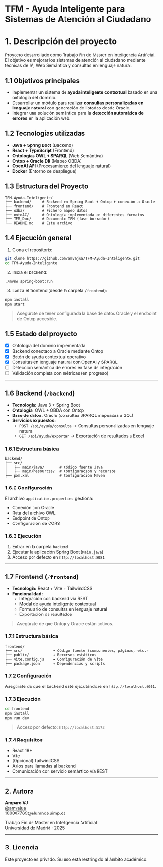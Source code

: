# TFM - Ayuda Inteligente para Sistemas de Atención al Ciudadano
# 1. Descripción del proyecto
Proyecto desarrollado como Trabajo Fin de Máster en Inteligencia Artificial. 
El objetivo es mejorar los sistemas de atención al ciudadano mediante técnicas de IA, Web Semántica y consultas en lenguaje natural.

## 1.1 Objetivos principales
  - Implementar un sistema de **ayuda inteligente contextual** basado en una ontología del dominio.
  - Desarrollar un módulo para realizar **consultas personalizadas en lenguaje natural** con generación de listados desde Oracle.
  - Integrar una solución semántica para la **detección automática de errores** en la aplicación web.

## 1.2 Tecnologías utilizadas
- **Java + Spring Boot** (Backend)
- **React + TypeScript** (Frontend)
- **Ontologías OWL + SPARQL** (Web Semántica)
- **Ontop + Oracle DB** (Mapeo OBDA)
- **OpenAI API** (Procesamiento del lenguaje natural)
- **Docker** (Entorno de despliegue)

## 1.3 Estructura del Proyecto
```
TFM-Ayuda-Inteligente/
├── backend/     # Backend en Spring Boot + Ontop + conexión a Oracle
├── frontend/    # Frontend en React
├── odba/        # Fichero mapeo datos
├── ontoAC/      # Ontología implementada en diferentes formatos
├── TFM_Doc/     # Documento TFM (fase borrador)
└── README.md    # Este archivo
```
## 1.4 Ejecución general
1. Clona el repositorio:
```bash
git clone https://github.com/amvajua/TFM-Ayuda-Inteligente.git
cd TFM-Ayuda-Inteligente
```
2. Inicia el backend:

```bash
./mvnw spring-boot:run
```
3. Lanza el frontend (desde la carpeta `/frontend`):

```bash
npm install
npm start
```
> Asegúrate de tener configurada la base de datos Oracle y el endpoint de Ontop accesible.

## 1.5 Estado del proyecto
- [x] Ontología del dominio implementada
- [x] Backend conectado a Oracle mediante Ontop
- [x] Botón de ayuda contextual operativo
- [x] Consultas en lenguaje natural con OpenAI y SPARQL
- [ ] Detección semántica de errores en fase de integración
- [ ] Validación completa con métricas (en progreso)

--------------------------------------------------------------------------------------------
## 1.6 Backend (`/backend`)
- **Tecnología:** Java 8 + Spring Boot
- **Ontología:** OWL + OBDA con Ontop
- **Base de datos:** Oracle (consultas SPARQL mapeadas a SQL)
- **Servicios expuestos:**
  - `POST /api/ayuda/consulta` → Consultas personalizadas en lenguaje natural
  - `GET /api/ayuda/exportar` → Exportación de resultados a Excel
  
### 1.6.1 Estructura básica
```
backend/
├── src/
│   ├── main/java/       # Código fuente Java
│   ├── main/resources/  # Configuración y recursos
├── pom.xml              # Configuración Maven

```
### 1.6.2 Configuración
El archivo `application.properties` gestiona:

- Conexión con Oracle
- Ruta del archivo OWL
- Endpoint de Ontop
- Configuración de CORS

### 1.6.3 Ejecución
1. Entrar en la carpeta `backend`
2. Ejecutar la aplicación Spring Boot (`Main.java`)
3. Acceso por defecto en `http://localhost:8081`

-----------------------------------------------------------------------------------------------------
## 1.7 Frontend (`/frontend`)
- **Tecnología:** React + Vite + TailwindCSS
- **Funcionalidad:**
  - Integración con backend vía REST
  - Modal de ayuda inteligente contextual
  - Formulario de consultas en lenguaje natural
  - Exportación de resultados
 
> Asegúrate de que Ontop y Oracle están activos.
 
### 1.7.1 Estructura básica 
```
frontend/
├── src/              → Código fuente (componentes, páginas, etc.)
├── public/           → Recursos estáticos
├── vite.config.js    → Configuración de Vite
├── package.json      → Dependencias y scripts
```

### 1.7.2 Configuración
Asegúrate de que el backend esté ejecutándose en `http://localhost:8081`.

### 1.7.3 Ejecución
```bash
cd frontend
npm install
npm run dev
```
> Acceso por defecto: `http://localhost:5173`
### 1.7.4 Requisitos
- React 18+
- Vite
- (Opcional) TailwindCSS
- Axios para llamadas al backend
- Comunicación con servicio semántico vía REST
-----------------------------------------------------------------------------
## 2. Autora
**Amparo VJ**  
[@amvajua](https://github.com/amvajua)  
100007769@alumnos.uimp.es

Trabajo Fin de Máster en Inteligencia Artificial  
Universidad de Madrid · 2025

------------------------------------------------------------------------
## 3. Licencia
Este proyecto es privado. Su uso está restringido al ámbito académico.
